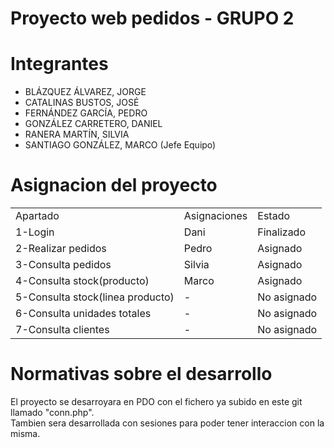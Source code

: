 <h1>Proyecto web pedidos - GRUPO 2 </h1>
<h1>Integrantes</h1>
	<ul>
		<li>BLÁZQUEZ ÁLVAREZ, JORGE</li>
		<li>CATALINAS BUSTOS, JOSÉ</li>
		<li>FERNÁNDEZ GARCÍA, PEDRO</li>
		<li>GONZÁLEZ CARRETERO, DANIEL</li>
		<li>RANERA MARTÍN, SILVIA</li>
		<li>SANTIAGO GONZÁLEZ, MARCO (Jefe Equipo)</li>		
	</ul>
<h1>Asignacion del proyecto</h1>

<table>
	<tr>
		<td>Apartado</td>
		<td>Asignaciones</td>
		<td>Estado</td>
  	</tr>
	<tr>
		<td>1-Login</td>
		<td>Dani</td>
		<td>Finalizado</td>
  	</tr>
  	<tr>
    		<td>2-Realizar pedidos</td>
	  	<td>Pedro</td>
	  	<td>Asignado</td>
  	</tr>
  	<tr>
    		<td>3-Consulta pedidos</td>
	  	<td>Silvia</td>
	  	<td>Asignado</td>
	</tr>
	<tr>
		<td>4-Consulta stock(producto)</td>
		<td>Marco</td>
		<td>Asignado</td>
	</tr>
	<tr>
		<td>5-Consulta stock(linea producto)</td>
		<td>-</td>
		<td>No asignado</td>
	</tr>
	<tr>
		<td>6-Consulta unidades totales</td>
		<td>-</td>
		<td>No asignado</td>
	</tr>
	<tr>
		<td>7-Consulta clientes</td>
		<td>-</td>
		<td>No asignado</td>
	</tr>
</table>

<h1>Normativas sobre el desarrollo</h1>
El proyecto se desarroyara en PDO con el fichero ya subido en este git llamado "conn.php".</br>
Tambien sera desarrollada con sesiones para poder tener interaccion con la misma.
